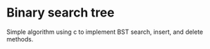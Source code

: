 # Binary search tree

Simple algorithm using c to implement BST search, insert, and delete methods.
